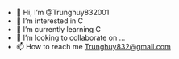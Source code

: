 - 👋 Hi, I’m @Trunghuy832001
- 👀 I’m interested in C 
- 🌱 I’m currently learning C
- 💞️ I’m looking to collaborate on ...
- 📫 How to reach me Trunghuy832@gmail.com

<!---
Trunghuy832001/Trunghuy832001 is a ✨ special ✨ repository because its `README.md` (this file) appears on your GitHub profile.
You can click the Preview link to take a look at your changes.
--->
